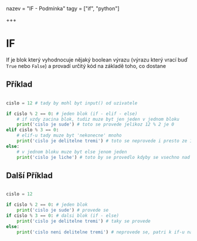 nazev = "IF - Podmínka"
tagy = ["if", "python"]

+++
# IF

If je blok který vyhodnocuje nějaký boolean výrazu (výrazu který vrací buď `True` nebo `False`)
a provadí určitý kód na základě toho, co dostane

## Příklad

```python

cislo = 12 # tady by mohl byt input() od uzivatele

if cislo % 2 == 0: # jeden blok (if - elif - else)
	# if vzdy zacina blok, tudiz muze byt jen jeden v jednom bloku
	print('cislo je sude') # toto se provede jelikoz 12 % 2 je 0
elif cislo % 3 == 0:
	# elif-u tady muze byt 'nekonecne' mnoho
	print('cislo je delitelne tremi') # toto se neprovede i presto ze 12 % 3 je 0
else:
	# v jednom bloku muze byt else jenom jeden
	print('cislo je liche') # toto by se provedlo kdyby se vsechno nad tim neprovedlo

```

## Další Příklad

```python

cislo = 12

if cislo % 2 == 0: # jeden blok
	print('cislo je sude') # provede se
if cislo % 3 == 0: # dalsi blok (if - else)
	print('cislo je delitelne tremi') # taky se provede
else:
	print('cislo neni delitelne tremi') # neprovede se, patri k if-u nad tim

```
